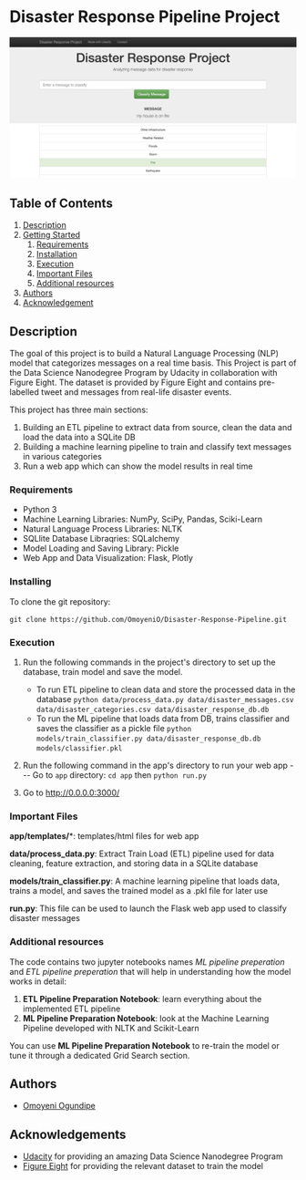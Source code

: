 # Disaster Response Pipeline Project

![Intro Pic](Screenshot.png)
![Intro Pic2](Screenshot2.png)


## Table of Contents
1. [Description](#description)
2. [Getting Started](#getting_started)
	1. [Requirements](#requirements)
	2. [Installation](#installation)
	3. [Execution](#execution)
    4. [Important Files](#importantfiles)
	5. [Additional resources](#resources)
3. [Authors](#authors)
4. [Acknowledgement](#acknowledgement)

<a name="descripton"></a>
## Description

The goal of this project is to build a Natural Language Processing (NLP) model that categorizes messages on a real time basis. This Project is part of the Data Science Nanodegree Program by Udacity in collaboration with Figure Eight. The dataset is provided by Figure Eight and contains pre-labelled tweet and messages from real-life disaster events. 

This project has three main sections:

1. Building an ETL pipeline to extract data from source, clean the data and load the data into a SQLite DB
2. Building a machine learning pipeline to train and classify text messages in various categories
3. Run a web app which can show the model results in real time

<a name="requirements"></a>
### Requirements
* Python 3
* Machine Learning Libraries: NumPy, SciPy, Pandas, Sciki-Learn
* Natural Language Process Libraries: NLTK
* SQLlite Database Libraqries: SQLalchemy
* Model Loading and Saving Library: Pickle
* Web App and Data Visualization: Flask, Plotly

<a name="installation"></a>
### Installing
To clone the git repository:
```
git clone https://github.com/OmoyeniO/Disaster-Response-Pipeline.git
```
<a name="execution"></a>
### Execution
1. Run the following commands in the project's directory to set up the database, train model and save the model.

    - To run ETL pipeline to clean data and store the processed data in the database
        `python data/process_data.py data/disaster_messages.csv data/disaster_categories.csv data/disaster_response_db.db`
    - To run the ML pipeline that loads data from DB, trains classifier and saves the classifier as a pickle file
        `python models/train_classifier.py data/disaster_response_db.db models/classifier.pkl`

2. Run the following command in the app's directory to run your web app --- Go to `app` directory: `cd app` then
    `python run.py`

3. Go to http://0.0.0.0:3000/

<a name="importantfiles"></a>
### Important Files
**app/templates/***: templates/html files for web app

**data/process_data.py**: Extract Train Load (ETL) pipeline used for data cleaning, feature extraction, and storing data in a SQLite database

**models/train_classifier.py**: A machine learning pipeline that loads data, trains a model, and saves the trained model as a .pkl file for later use

**run.py**: This file can be used to launch the Flask web app used to classify disaster messages


<a name="resources"></a>
### Additional resources

The code contains two jupyter notebooks names *ML pipeline preperation* and *ETL pipeline preperation* that will help in understanding how the model works in detail:

1. **ETL Pipeline Preparation Notebook**: learn everything about the implemented ETL pipeline
2. **ML Pipeline Preparation Notebook**: look at the Machine Learning Pipeline developed with NLTK and Scikit-Learn

You can use **ML Pipeline Preparation Notebook** to re-train the model or tune it through a dedicated Grid Search section.



<a name="authors"></a>
## Authors

* [Omoyeni Ogundipe](https://github.com/OmoyeniO)

<a name="acknowledgement"></a>
## Acknowledgements

* [Udacity](https://www.udacity.com/) for providing an amazing Data Science Nanodegree Program
* [Figure Eight](https://www.figure-eight.com/) for providing the relevant dataset to train the model

